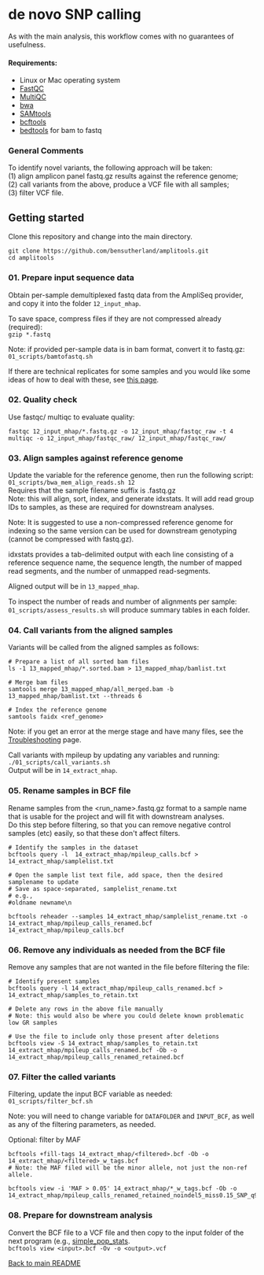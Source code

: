 # de novo SNP calling 
As with the main analysis, this workflow comes with no guarantees of usefulness.        

#### Requirements: ####
- Linux or Mac operating system    
- [FastQC](https://www.bioinformatics.babraham.ac.uk/projects/fastqc/)      
- [MultiQC](https://multiqc.info)    
- [bwa](https://github.com/lh3/bwa)       
- [SAMtools](https://samtools.sourceforge.net)      
- [bcftools](https://samtools.github.io/bcftools/bcftools.html)       
- [bedtools](https://bedtools.readthedocs.io/en/latest/) for bam to fastq     


### General Comments ###
To identify novel variants, the following approach will be taken:      
(1) align amplicon panel fastq.gz results against the reference genome;       
(2) call variants from the above, produce a VCF file with all samples;       
(3) filter VCF file.      


## Getting started ##
Clone this repository and change into the main directory.      
```
git clone https://github.com/bensutherland/amplitools.git
cd amplitools

```


### 01. Prepare input sequence data ###
Obtain per-sample demultiplexed fastq data from the AmpliSeq provider, and copy it into the folder `12_input_mhap`.         

To save space, compress files if they are not compressed already (required):     
`gzip *.fastq`    

Note: if provided per-sample data is in bam format, convert it to fastq.gz:     
`01_scripts/bamtofastq.sh`      

If there are technical replicates for some samples and you would like some ideas of how to deal with these, see [this page](README_select_best_rep.md).      


### 02. Quality check ###
Use fastqc/ multiqc to evaluate quality:      
```
fastqc 12_input_mhap/*.fastq.gz -o 12_input_mhap/fastqc_raw -t 4 
multiqc -o 12_input_mhap/fastqc_raw/ 12_input_mhap/fastqc_raw/    
``` 


### 03. Align samples against reference genome ### 
Update the variable for the reference genome, then run the following script:       
`01_scripts/bwa_mem_align_reads.sh 12`       
Requires that the sample filename suffix is .fastq.gz     
Note: this will align, sort, index, and generate idxstats. It will add read group IDs to samples, as these are required for downstream analyses.      

Note: It is suggested to use a non-compressed reference genome for indexing so the same version can be used for downstream genotyping (cannot be compressed with fastq.gz).    

idxstats provides a tab-delimited output with each line consisting of a reference sequence name, the sequence length, the number of mapped read segments, and the number of unmapped read-segments.     

Aligned output will be in `13_mapped_mhap`.       

To inspect the number of reads and number of alignments per sample:    
`01_scripts/assess_results.sh` will produce summary tables in each folder.     


### 04. Call variants from the aligned samples ###
Variants will be called from the aligned samples as follows:      
```
# Prepare a list of all sorted bam files
ls -1 13_mapped_mhap/*.sorted.bam > 13_mapped_mhap/bamlist.txt

# Merge bam files
samtools merge 13_mapped_mhap/all_merged.bam -b 13_mapped_mhap/bamlist.txt --threads 6

# Index the reference genome
samtools faidx <ref_genome>       

```

Note: if you get an error at the merge stage and have many files, see the [Troubleshooting](README_troubleshooting.md) page.       

Call variants with mpileup by updating any variables and running:       
`./01_scripts/call_variants.sh`     
Output will be in `14_extract_mhap`.         


### 05. Rename samples in BCF file ###
Rename samples from the <run_name><IonCode>.fastq.gz format to a sample name that is usable for the project and will fit with downstream analyses.     
Do this step before filtering, so that you can remove negative control samples (etc) easily, so that these don't affect filters.      
    
```
# Identify the samples in the dataset
bcftools query -l  14_extract_mhap/mpileup_calls.bcf > 14_extract_mhap/samplelist.txt

# Open the sample list text file, add space, then the desired samplename to update
# Save as space-separated, samplelist_rename.txt 
# e.g., 
#oldname newname\n

bcftools reheader --samples 14_extract_mhap/samplelist_rename.txt -o 14_extract_mhap/mpileup_calls_renamed.bcf 14_extract_mhap/mpileup_calls.bcf  

```


### 06. Remove any individuals as needed from the BCF file ###
Remove any samples that are not wanted in the file before filtering the file:     
```
# Identify present samples
bcftools query -l 14_extract_mhap/mpileup_calls_renamed.bcf > 14_extract_mhap/samples_to_retain.txt    

# Delete any rows in the above file manually
# Note: this would also be where you could delete known problematic low GR samples

# Use the file to include only those present after deletions
bcftools view -S 14_extract_mhap/samples_to_retain.txt 14_extract_mhap/mpileup_calls_renamed.bcf -Ob -o 14_extract_mhap/mpileup_calls_renamed_retained.bcf

```


### 07. Filter the called variants ###
Filtering, update the input BCF variable as needed:     
`01_scripts/filter_bcf.sh`     

Note: you will need to change variable for `DATAFOLDER` and `INPUT_BCF`, as well as any of the filtering parameters, as needed.    


Optional: filter by MAF         
```
bcftools +fill-tags 14_extract_mhap/<filtered>.bcf -Ob -o 14_extract_mhap/<filtered>_w_tags.bcf
# Note: the MAF filed will be the minor allele, not just the non-ref allele.     

bcftools view -i 'MAF > 0.05' 14_extract_mhap/*_w_tags.bcf -Ob -o 14_extract_mhap/mpileup_calls_renamed_retained_noindel5_miss0.15_SNP_q99_avgDP10_biallele_minDP10_maxDP10000_minGQ20_miss0.15_w_tags_MAF0.05.bcf
```


### 08. Prepare for downstream analysis ###
Convert the BCF file to a VCF file and then copy to the input folder of the next program (e.g., [simple_pop_stats](https://github.com/bensutherland/simple_pop_stats).          
`bcftools view <input>.bcf -Ov -o <output>.vcf`     


[Back to main README](https://github.com/bensutherland/amplitools)    

